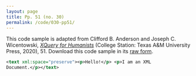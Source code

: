 ```yaml
---
layout: page
title: Pp. 51 (no. 30)
permalink: /code/030-pp51/
---
```


This code sample is adapted from Clifford B. Anderson and Joseph C. Wicentowski, 
[_XQuery for Humanists_](/) (College Station: Texas A&M University Press, 2020), 51. 
Download this code sample in its [raw form](/code/030-pp51/030-pp51.xml).

```xml
<text xml:space="preserve"><p>Hello!</p> <p>I am an XML
Document.</p></text>
```  
